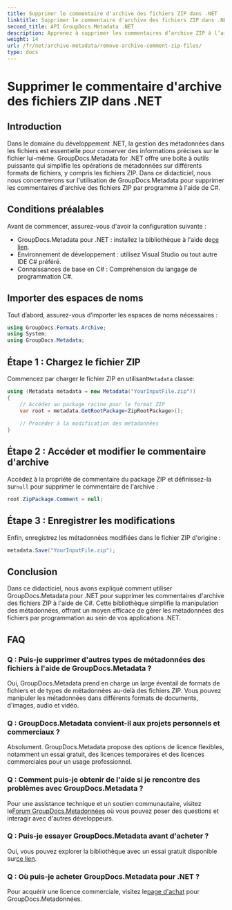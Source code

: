 ```yaml
---
title: Supprimer le commentaire d'archive des fichiers ZIP dans .NET
linktitle: Supprimer le commentaire d'archive des fichiers ZIP dans .NET
second_title: API GroupDocs.Metadata .NET
description: Apprenez à supprimer les commentaires d’archive ZIP à l’aide de GroupDocs.Metadata pour .NET. Améliorez vos compétences en gestion des métadonnées.
weight: 14
url: /fr/net/archive-metadata/remove-archive-comment-zip-files/
type: docs
---
```

# Supprimer le commentaire d'archive des fichiers ZIP dans .NET

## Introduction
Dans le domaine du développement .NET, la gestion des métadonnées dans les fichiers est essentielle pour conserver des informations précises sur le fichier lui-même. GroupDocs.Metadata for .NET offre une boîte à outils puissante qui simplifie les opérations de métadonnées sur différents formats de fichiers, y compris les fichiers ZIP. Dans ce didacticiel, nous nous concentrerons sur l'utilisation de GroupDocs.Metadata pour supprimer les commentaires d'archive des fichiers ZIP par programme à l'aide de C#. 
## Conditions préalables
Avant de commencer, assurez-vous d'avoir la configuration suivante :
-  GroupDocs.Metadata pour .NET : installez la bibliothèque à l'aide de[ce lien](https://releases.groupdocs.com/metadata/net/).
- Environnement de développement : utilisez Visual Studio ou tout autre IDE C# préféré.
- Connaissances de base en C# : Compréhension du langage de programmation C#.

## Importer des espaces de noms
Tout d’abord, assurez-vous d’importer les espaces de noms nécessaires :
```csharp
using GroupDocs.Formats.Archive;
using System;
using GroupDocs.Metadata;
```

## Étape 1 : Chargez le fichier ZIP
 Commencez par charger le fichier ZIP en utilisant`Metadata` classe:
```csharp
using (Metadata metadata = new Metadata("YourInputFile.zip"))
{
    // Accédez au package racine pour le format ZIP
    var root = metadata.GetRootPackage<ZipRootPackage>();
    
    // Procéder à la modification des métadonnées
}
```
## Étape 2 : Accéder et modifier le commentaire d'archive
Accédez à la propriété de commentaire du package ZIP et définissez-la sur`null` pour supprimer le commentaire de l'archive :
```csharp
root.ZipPackage.Comment = null;
```
## Étape 3 : Enregistrer les modifications
Enfin, enregistrez les métadonnées modifiées dans le fichier ZIP d'origine :
```csharp
metadata.Save("YourInputFile.zip");
```

## Conclusion
Dans ce didacticiel, nous avons expliqué comment utiliser GroupDocs.Metadata pour .NET pour supprimer les commentaires d'archive des fichiers ZIP à l'aide de C#. Cette bibliothèque simplifie la manipulation des métadonnées, offrant un moyen efficace de gérer les métadonnées des fichiers par programmation au sein de vos applications .NET.

## FAQ
### Q : Puis-je supprimer d'autres types de métadonnées des fichiers à l'aide de GroupDocs.Metadata ?
Oui, GroupDocs.Metadata prend en charge un large éventail de formats de fichiers et de types de métadonnées au-delà des fichiers ZIP. Vous pouvez manipuler les métadonnées dans différents formats de documents, d'images, audio et vidéo.
### Q : GroupDocs.Metadata convient-il aux projets personnels et commerciaux ?
Absolument. GroupDocs.Metadata propose des options de licence flexibles, notamment un essai gratuit, des licences temporaires et des licences commerciales pour un usage professionnel.
### Q : Comment puis-je obtenir de l'aide si je rencontre des problèmes avec GroupDocs.Metadata ?
 Pour une assistance technique et un soutien communautaire, visitez le[Forum GroupDocs.Metadonnées](https://forum.groupdocs.com/c/metadata/14) où vous pouvez poser des questions et interagir avec d'autres développeurs.
### Q : Puis-je essayer GroupDocs.Metadata avant d'acheter ?
 Oui, vous pouvez explorer la bibliothèque avec un essai gratuit disponible sur[ce lien](https://releases.groupdocs.com/).
### Q : Où puis-je acheter GroupDocs.Metadata pour .NET ?
 Pour acquérir une licence commerciale, visitez le[page d'achat](https://purchase.groupdocs.com/buy) pour GroupDocs.Metadonnées.